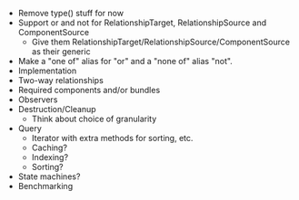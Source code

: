 * Remove type() stuff for now
* Support or and not for RelationshipTarget, RelationshipSource and ComponentSource
  * Give them RelationshipTarget/RelationshipSource/ComponentSource as their generic
* Make a "one of" alias for "or" and a "none of" alias "not".
* Implementation
* Two-way relationships
* Required components and/or bundles
* Observers
* Destruction/Cleanup
  * Think about choice of granularity
* Query
  * Iterator with extra methods for sorting, etc.
  * Caching?
  * Indexing?
  * Sorting?
* State machines?
* Benchmarking
